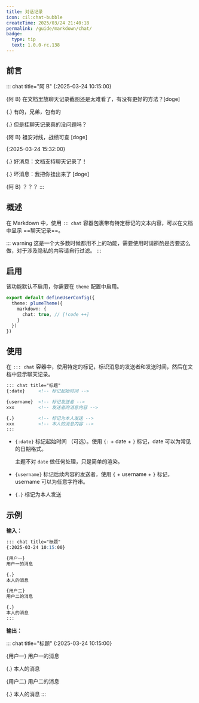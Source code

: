 ```yaml
---
title: 对话记录
icon: cil:chat-bubble
createTime: 2025/03/24 21:40:18
permalink: /guide/markdown/chat/
badge:
  type: tip
  text: 1.0.0-rc.138
---
```


## 前言

::: chat title="阿 B"
{:2025-03-24 10:15:00}

{阿 B}
在文档里放聊天记录截图还是太难看了，有没有更好的方法？\[doge\]

{.}
有的，兄弟，包有的

{.}
但是挂聊天记录真的没问题吗？

{阿 B}
祖安对线，战绩可查 \[doge\]

{:2025-03-24 15:32:00}

{.}
好消息：文档支持聊天记录了！

{.}
坏消息：我把你挂出来了 \[doge\]

{阿 B}
？？？
:::

## 概述

在 Markdown 中，使用 `:: chat` 容器包裹带有特定标记的文本内容，可以在文档中显示 ==聊天记录==。

::: warning 这是一个大多数时候都用不上的功能，需要使用时请斟酌是否要这么做，对于涉及隐私的内容请自行过滤。
:::

## 启用

该功能默认不启用，你需要在 `theme` 配置中启用。

```ts title=".vuepress/config.ts"
export default defineUserConfig({
  theme: plumeTheme({
    markdown: {
      chat: true, // [!code ++]
    }
  })
})
```

## 使用

在 `::: chat` 容器中，使用特定的标记，标识消息的发送者和发送时间，然后在文档中显示聊天记录。

```md
::: chat title="标题"
{:date}     <!-- 标记起始时间 -->

{username}  <!-- 标记发送者 -->
xxx         <!-- 发送者的消息内容 -->

{.}         <!-- 标记为本人发送 -->
xxx         <!-- 本人的消息内容 -->
:::
```

- `{:date}` 标记起始时间 （可选）。使用 `{:` + date + `}` 标记，date 可以为常见的日期格式。

  主题不对 `date` 做任何处理，只是简单的渲染。

- `{username}` 标记后续内容的发送者，使用 `{` + username + `}` 标记，username 可以为任意字符串。

- `{.}` 标记为本人发送

## 示例

__输入：__

``` md
::: chat title="标题"
{:2025-03-24 10:15:00}

{用户一}
用户一的消息

{.}
本人的消息

{用户二}
用户二的消息

{.}
本人的消息
:::
```

__输出：__

::: chat title="标题"
{:2025-03-24 10:15:00}

{用户一}
用户一的消息

{.}
本人的消息

{用户二}
用户二的消息

{.}
本人的消息
:::
